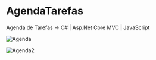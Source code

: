 # AgendaTarefas
Agenda de Tarefas -> C# | Asp.Net Core MVC | JavaScript

![Agenda](https://user-images.githubusercontent.com/102191759/200194330-00f32665-7a12-4882-afc5-cf7e129be447.JPG)


![Agenda2](https://user-images.githubusercontent.com/102191759/200194414-52f672da-ac75-453b-8815-55c5b9c7e482.JPG)

